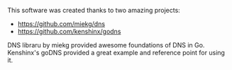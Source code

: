 This software was created thanks to two amazing projects:
  * https://github.com/miekg/dns
  * https://github.com/kenshinx/godns

DNS libraru by miekg provided awesome foundations of DNS in Go.
Kenshinx's goDNS provided a great example and reference point for using it.
